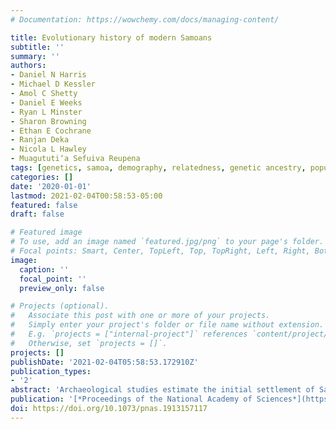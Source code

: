 ```yaml
---
# Documentation: https://wowchemy.com/docs/managing-content/

title: Evolutionary history of modern Samoans
subtitle: ''
summary: ''
authors:
- Daniel N Harris
- Michael D Kessler
- Amol C Shetty
- Daniel E Weeks
- Ryan L Minster
- Sharon Browning
- Ethan E Cochrane
- Ranjan Deka
- Nicola L Hawley
- Muagututi‘a Sefuiva Reupena
tags: [genetics, samoa, demography, relatedness, genetic ancestry, population history, rare variants, TOPMed]
categories: []
date: '2020-01-01'
lastmod: 2021-02-04T00:58:53-05:00
featured: false
draft: false

# Featured image
# To use, add an image named `featured.jpg/png` to your page's folder.
# Focal points: Smart, Center, TopLeft, Top, TopRight, Left, Right, BottomLeft, Bottom, BottomRight.
image:
  caption: ''
  focal_point: ''
  preview_only: false

# Projects (optional).
#   Associate this post with one or more of your projects.
#   Simply enter your project's folder or file name without extension.
#   E.g. `projects = ["internal-project"]` references `content/project/deep-learning/index.md`.
#   Otherwise, set `projects = []`.
projects: []
publishDate: '2021-02-04T05:58:53.172910Z'
publication_types:
- '2'
abstract: 'Archaeological studies estimate the initial settlement of Samoa at 2,750 to 2,880 y ago and identify only limited settlement and human modification to the landscape until about 1,000 to 1,500 y ago. At this point, a complex history of migration is thought to have begun with the arrival of people sharing ancestry with Near Oceanic groups (i.e., Austronesian-speaking and Papuan-speaking groups), and was then followed by the arrival of non-Oceanic groups during European colonialism. However, the specifics of this peopling are not entirely clear from the archaeological and anthropological records, and is therefore a focus of continued debate. To shed additional light on the Samoan population history that this peopling reflects, we employ a population genetic approach to analyze 1,197 Samoan high-coverage whole genomes. We identify population splits between the major Samoan islands and detect asymmetrical gene flow to the capital city. We also find an extreme bottleneck until about 1,000 y ago, which is followed by distinct expansions across the islands and subsequent bottlenecks consistent with European colonization. These results provide for an increased understanding of Samoan population history and the dynamics that inform it, and also demonstrate how rapid demographic processes can shape modern genomes.'
publication: '[*Proceedings of the National Academy of Sciences*](https://www.pnas.org/content/117/17/9458.short)'
doi: https://doi.org/10.1073/pnas.1913157117
---
```

